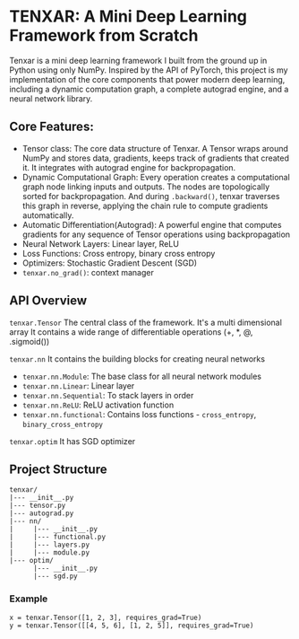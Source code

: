 # TENXAR: A Mini Deep Learning Framework from Scratch

Tenxar is a mini deep learning framework I built from the ground up in Python using only NumPy. Inspired by the API of PyTorch, this project is my implementation of the core components that power modern deep learning, including a dynamic computation graph, a complete autograd engine, and a neural network library.


## Core Features:
* Tensor class: The core data structure of Tenxar. A Tensor wraps around NumPy and stores data, gradients, keeps track of gradients that created it. It integrates with autograd engine for backpropagation.
* Dynamic Computational Graph: Every operation creates a computational graph node linking inputs and outputs. The nodes are topologically sorted for backpropagation. And during `.backward()`, tenxar traverses this graph in reverse, applying the chain rule to compute gradients automatically.
* Automatic Differentiation(Autograd): A powerful engine that computes gradients for any sequence of Tensor operations using backpropagation
* Neural Network Layers: Linear layer, ReLU
* Loss Functions: Cross entropy, binary cross entropy
* Optimizers: Stochastic Gradient Descent (SGD)
* `tenxar.no_grad()`: context manager


## API Overview
`tenxar.Tensor`
The central class of the framework. It's a multi dimensional array
It contains a wide range of differentiable operations (+, *, @, .sigmoid())

`tenxar.nn`
It contains the building blocks for creating neural networks
* `tenxar.nn.Module`: The base class for all neural network modules
* `tenxar.nn.Linear`: Linear layer
* `tenxar.nn.Sequential`: To stack layers in order
* `tenxar.nn.ReLU`: ReLU activation function
* `tenxar.nn.functional`: Contains loss functions - `cross_entropy`, `binary_cross_entropy`

`tenxar.optim`
It has SGD optimizer

## Project Structure

```
tenxar/
|--- __init__.py
|--- tensor.py
|--- autograd.py
|--- nn/
|     |--- __init__.py
|     |--- functional.py
|     |--- layers.py
|     |--- module.py
|--- optim/
      |--- __init__.py
      |--- sgd.py
```


### Example
```import tenxar
x = tenxar.Tensor([1, 2, 3], requires_grad=True)
y = tenxar.Tensor([[4, 5, 6], [1, 2, 5]], requires_grad=True)
```


